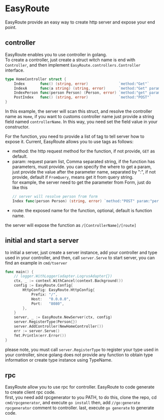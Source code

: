 # EasyRoute

EasyRoute provide an easy way to create http server and expose your end point.

## controller

EasyRoute enables you to use controller in golang.  
To create a controller, just create a struct witch name is end with `Controller`, and then implement `EasyRoute.controllers.Controller` interface.

```go
type HomeController struct {
	Index       func() (string, error)              `method:"Get"`
	IndexA      func(a string) (string, error)      `method:"Get" param:"a"`
	IndexPerson func(person Person) (Person, error) `method:"get" param:"person"`
	PostIndex   func() (string, error)              `method:"POST"`
}
```
In this example, the server will scan this struct, and resolve the controller name as `Home`, if you want to customs controller name just provide a string field named `controllerName`. In this way, you need set the field value in your constructor.  

For the function, you need to provide a list of tag to tell server how to expose it. Current, EasyRoute allows you to use tags as follows:

- method: the http request method for the function, if not provide, `GET` as default.
- param: request param list, Comma separated string, if the function has parameters, must provide.
  you can specify the where to get a param, just provide the value after the parameter name, separated by ":", if not provide, default if `FromQuery`, means get it from query string.  
  for example, the server need to get the parameter from Form, just do like this
  ```go
  // server will resolve person from form
  Index func(person Person) (string, error) `method:"POST" param:"person:FromForm"`
  ```
- route: the exposed name for the function, optional, default is function name.

the server will expose the function as `/[ControllerName]/[route]`

## initial and start a server

to initial a server, just create a server instance, add your controller and type used in your controller, and then, call `server.Serve` to start server, you can find an example in `cmd/tserver`

```go
func main() {
	// logger.WithLogger(adapter.LogrusAdapter{})
	ctx, _ := context.WithCancel(context.Background())
	config := EasyRoute.Config{
		HttpConfig: EasyRoute.HttpConfig{
			Prefix: "/",
			Host:   "0.0.0.0",
			Port:   "8080",
		},
	}
	server, _ := EasyRoute.NewServer(ctx, config)
	server.RegisterType(Person{})
	server.AddController(NewHomeController())
	err := server.Serve()
	fmt.Println(err.Error())
}
```

please note, you must call `server.RegisterType` to register your type used in your controller, since golang does not provide any function to obtain type information or create type instance using TypeName. 

## rpc

EasyRoute allow you to use rpc for controller. EasyRoute to code generate to create client rpc code.  
first, you need add rpcgenerator to you PATH, to do this, clone the repo, cd `cmd/rpcgenerator`, and execute `go install`
then, add `//go:generate rpcgenerator` comment to controller.
last, execute `go generate` to generate code.
